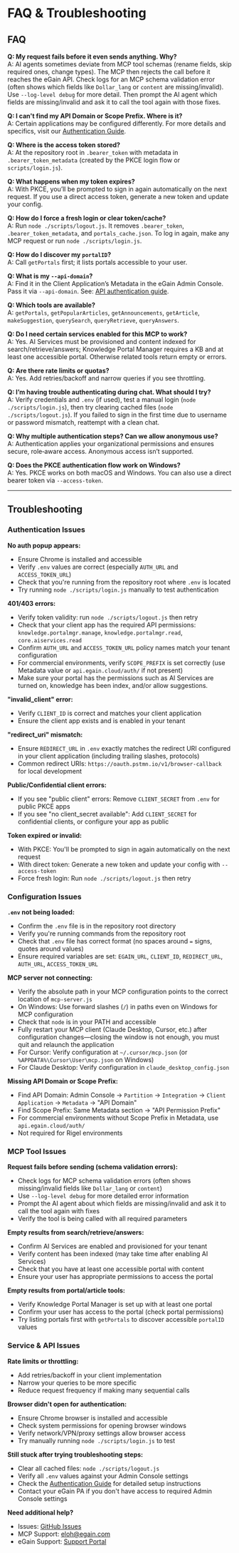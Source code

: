 # FAQ & Troubleshooting
## FAQ
**Q: My request fails before it even sends anything. Why?**  
A: AI agents sometimes deviate from MCP tool schemas (rename fields, skip required ones, change types). The MCP then rejects the call before it reaches the eGain API. Check logs for an MCP schema validation error (often shows which fields like `Dollar_lang` or `content` are missing/invalid). Use `--log-level debug` for more detail. Then prompt the AI agent which fields are missing/invalid and ask it to call the tool again with those fixes.

**Q: I can't find my API Domain or Scope Prefix. Where is it?**  
A: Certain applications may be configured differently. For more details and specifics, visit our [Authentication Guide](https://apidev.egain.com/developer-portal/get-started/authentication_guide/).

**Q: Where is the access token stored?**  
A: At the repository root in `.bearer_token` with metadata in `.bearer_token_metadata` (created by the PKCE login flow or `scripts/login.js`).

**Q: What happens when my token expires?**  
A: With PKCE, you’ll be prompted to sign in again automatically on the next request. If you use a direct access token, generate a new token and update your config.

**Q: How do I force a fresh login or clear token/cache?**  
A: Run `node ./scripts/logout.js`. It removes `.bearer_token`, `.bearer_token_metadata`, and `portals_cache.json`. To log in again, make any MCP request or run `node ./scripts/login.js`.

**Q: How do I discover my `portalID`?**  
A: Call `getPortals` first; it lists portals accessible to your user.

**Q: What is my `--api-domain`?**  
A: Find it in the Client Application’s Metadata in the eGain Admin Console. Pass it via `--api-domain`. See: [API authentication guide](https://apidev.egain.com/developer-portal/get-started/authentication_guide/).

**Q: Which tools are available?**  
A: `getPortals`, `getPopularArticles`, `getAnnouncements`, `getArticle`, `makeSuggestion`, `querySearch`, `queryRetrieve`, `queryAnswers`.

**Q: Do I need certain services enabled for this MCP to work?**  
A: Yes. AI Services must be provisioned and content indexed for search/retrieve/answers; Knowledge Portal Manager requires a KB and at least one accessible portal. Otherwise related tools return empty or errors.

**Q: Are there rate limits or quotas?**  
A: Yes. Add retries/backoff and narrow queries if you see throttling.

**Q: I’m having trouble authenticating during chat. What should I try?**  
A: Verify credentials and `.env` (if used), test a manual login (`node ./scripts/login.js`), then try clearing cached files (`node ./scripts/logout.js`). If you failed to sign in the first time due to username or password mismatch, reattempt with a clean chat.

**Q: Why multiple authentication steps? Can we allow anonymous use?**  
A: Authentication applies your organizational permissions and ensures secure, role‑aware access. Anonymous access isn’t supported.

**Q: Does the PKCE authentication flow work on Windows?**  
A: Yes. PKCE works on both macOS and Windows. You can also use a direct bearer token via `--access-token`.

---

## Troubleshooting

### Authentication Issues

**No auth popup appears:**
- Ensure Chrome is installed and accessible
- Verify `.env` values are correct (especially `AUTH_URL` and `ACCESS_TOKEN_URL`)
- Check that you're running from the repository root where `.env` is located
- Try running `node ./scripts/login.js` manually to test authentication

**401/403 errors:**
- Verify token validity: run `node ./scripts/logout.js` then retry
- Check that your client app has the required API permissions: `knowledge.portalmgr.manage`, `knowledge.portalmgr.read`, `core.aiservices.read`
- Confirm `AUTH_URL` and `ACCESS_TOKEN_URL` policy names match your tenant configuration
- For commercial environments, verify `SCOPE_PREFIX` is set correctly (use Metadata value or `api.egain.cloud/auth/` if not present)
- Make sure your portal has the permissions such as AI Services are turned on, knowledge has been index, and/or allow suggestions.

**"invalid_client" error:**
- Verify `CLIENT_ID` is correct and matches your client application
- Ensure the client app exists and is enabled in your tenant

**"redirect_uri" mismatch:**
- Ensure `REDIRECT_URL` in `.env` exactly matches the redirect URI configured in your client application (including trailing slashes, protocols)
- Common redirect URIs: `https://oauth.pstmn.io/v1/browser-callback` for local development

**Public/Confidential client errors:**
- If you see "public client" errors: Remove `CLIENT_SECRET` from `.env` for public PKCE apps
- If you see "no client_secret available": Add `CLIENT_SECRET` for confidential clients, or configure your app as public

**Token expired or invalid:**
- With PKCE: You'll be prompted to sign in again automatically on the next request
- With direct token: Generate a new token and update your config with `--access-token`
- Force fresh login: Run `node ./scripts/logout.js` then retry

### Configuration Issues

**`.env` not being loaded:**
- Confirm the `.env` file is in the repository root directory
- Verify you're running commands from the repository root
- Check that `.env` file has correct format (no spaces around `=` signs, quotes around values)
- Ensure required variables are set: `EGAIN_URL`, `CLIENT_ID`, `REDIRECT_URL`, `AUTH_URL`, `ACCESS_TOKEN_URL`

**MCP server not connecting:**
- Verify the absolute path in your MCP configuration points to the correct location of `mcp-server.js`
- On Windows: Use forward slashes (`/`) in paths even on Windows for MCP configuration
- Check that `node` is in your PATH and accessible
- Fully restart your MCP client (Claude Desktop, Cursor, etc.) after configuration changes—closing the window is not enough, you must quit and relaunch the application
- For Cursor: Verify configuration at `~/.cursor/mcp.json` (or `%APPDATA%\Cursor\User\mcp.json` on Windows)
- For Claude Desktop: Verify configuration in `claude_desktop_config.json`

**Missing API Domain or Scope Prefix:**
- Find API Domain: Admin Console → `Partition` → `Integration` → `Client Application` → `Metadata` → "API Domain"
- Find Scope Prefix: Same Metadata section → "API Permission Prefix"
- For commercial environments without Scope Prefix in Metadata, use `api.egain.cloud/auth/`
- Not required for Rigel environments

### MCP Tool Issues

**Request fails before sending (schema validation errors):**
- Check logs for MCP schema validation errors (often shows missing/invalid fields like `Dollar_lang` or `content`)
- Use `--log-level debug` for more detailed error information
- Prompt the AI agent about which fields are missing/invalid and ask it to call the tool again with fixes
- Verify the tool is being called with all required parameters

**Empty results from search/retrieve/answers:**
- Confirm AI Services are enabled and provisioned for your tenant
- Verify content has been indexed (may take time after enabling AI Services)
- Check that you have at least one accessible portal with content
- Ensure your user has appropriate permissions to access the portal

**Empty results from portal/article tools:**
- Verify Knowledge Portal Manager is set up with at least one portal
- Confirm your user has access to the portal (check portal permissions)
- Try listing portals first with `getPortals` to discover accessible `portalID` values

### Service & API Issues

**Rate limits or throttling:**
- Add retries/backoff in your client implementation
- Narrow your queries to be more specific
- Reduce request frequency if making many sequential calls

**Browser didn't open for authentication:**
- Ensure Chrome browser is installed and accessible
- Check system permissions for opening browser windows
- Verify network/VPN/proxy settings allow browser access
- Try manually running `node ./scripts/login.js` to test

**Still stuck after trying troubleshooting steps:**
- Clear all cached files: `node ./scripts/logout.js`
- Verify all `.env` values against your Admin Console settings
- Check the [Authentication Guide](https://apidev.egain.com/developer-portal/get-started/authentication_guide/) for detailed setup instructions
- Contact your eGain PA if you don't have access to required Admin Console settings

**Need additional help?**
- Issues: [GitHub Issues](https://github.com/eGain/egain-mcp-server/issues)
- MCP Support: eloh@egain.com
- eGain Support: [Support Portal](https://support.egain.com)

